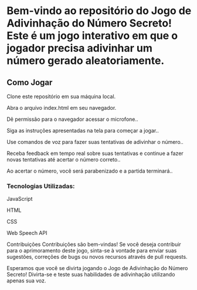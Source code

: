 <h1> Bem-vindo ao repositório do Jogo de Adivinhação do Número Secreto! Este é um jogo interativo em que o jogador precisa adivinhar um número gerado aleatoriamente. </h1>

<h2>Como Jogar</h2>
<p>Clone este repositório em sua máquina local.</p>
<p>Abra o arquivo index.html em seu navegador.</p>
<p>Dê permissão para o navegador acessar o microfone..</p>
<p>Siga as instruções apresentadas na tela para começar a jogar..</p>
<p>Use comandos de voz para fazer suas tentativas de adivinhar o número..</p>
<p>Receba feedback em tempo real sobre suas tentativas e continue a fazer novas tentativas até acertar o número correto..</p>
<p>Ao acertar o número, você será parabenizado e a partida terminará..</p>
<h3>Tecnologias Utilizadas:</h3>
<p>JavaScript</p>
<p>HTML</p>
<p>CSS</p>
<p>Web Speech API</p>
<p>Contribuições
Contribuições são bem-vindas! Se você deseja contribuir para o aprimoramento deste jogo, sinta-se à vontade para enviar suas sugestões, correções de bugs ou novos recursos através de pull requests.</p>

<p>Esperamos que você se divirta jogando o Jogo de Adivinhação do Número Secreto! Divirta-se e teste suas habilidades de adivinhação utilizando apenas sua voz.</p>
